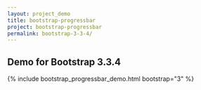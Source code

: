 ```yaml
---
layout: project_demo
title: bootstrap-progressbar
project: bootstrap-progressbar
permalink: bootstrap-3-3-4/
---
```


<script type="text/javascript">
    loadCSS("{{ page.url }}../css/bootstrap-progressbar-3.3.4.css")
</script>

<h2 class="text-center">Demo for Bootstrap 3.3.4</h2>

{% include bootstrap_progressbar_demo.html bootstrap="3" %}
